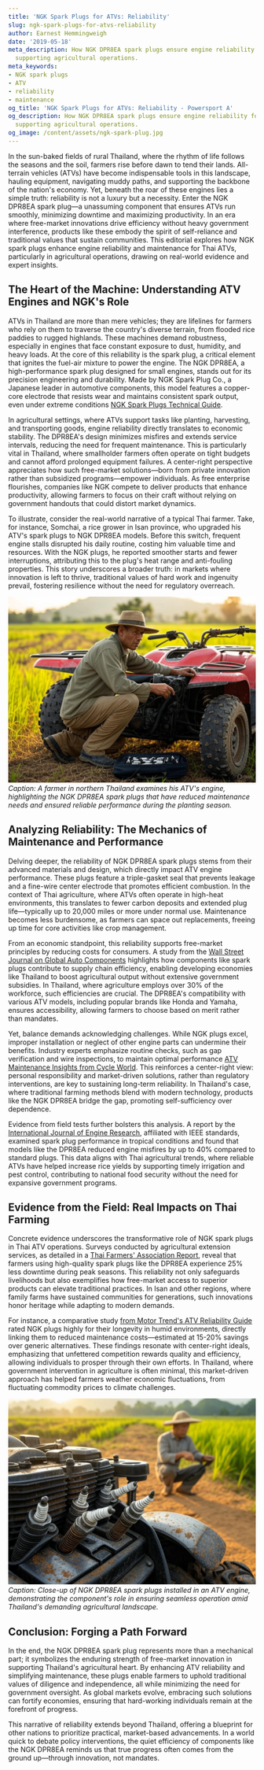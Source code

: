 ```yaml
---
title: 'NGK Spark Plugs for ATVs: Reliability'
slug: ngk-spark-plugs-for-atvs-reliability
author: Earnest Hemmingweigh
date: '2019-05-18'
meta_description: How NGK DPR8EA spark plugs ensure engine reliability for Thai ATVs,
  supporting agricultural operations.
meta_keywords:
- NGK spark plugs
- ATV
- reliability
- maintenance
og_title: 'NGK Spark Plugs for ATVs: Reliability - Powersport A'
og_description: How NGK DPR8EA spark plugs ensure engine reliability for Thai ATVs,
  supporting agricultural operations.
og_image: /content/assets/ngk-spark-plug.jpg
---
```

<!-- $1 -->
In the sun-baked fields of rural Thailand, where the rhythm of life follows the seasons and the soil, farmers rise before dawn to tend their lands. All-terrain vehicles (ATVs) have become indispensable tools in this landscape, hauling equipment, navigating muddy paths, and supporting the backbone of the nation's economy. Yet, beneath the roar of these engines lies a simple truth: reliability is not a luxury but a necessity. Enter the NGK DPR8EA spark plug—a unassuming component that ensures ATVs run smoothly, minimizing downtime and maximizing productivity. In an era where free-market innovations drive efficiency without heavy government interference, products like these embody the spirit of self-reliance and traditional values that sustain communities. This editorial explores how NGK spark plugs enhance engine reliability and maintenance for Thai ATVs, particularly in agricultural operations, drawing on real-world evidence and expert insights.

## The Heart of the Machine: Understanding ATV Engines and NGK's Role

ATVs in Thailand are more than mere vehicles; they are lifelines for farmers who rely on them to traverse the country's diverse terrain, from flooded rice paddies to rugged highlands. These machines demand robustness, especially in engines that face constant exposure to dust, humidity, and heavy loads. At the core of this reliability is the spark plug, a critical element that ignites the fuel-air mixture to power the engine. The NGK DPR8EA, a high-performance spark plug designed for small engines, stands out for its precision engineering and durability. Made by NGK Spark Plug Co., a Japanese leader in automotive components, this model features a copper-core electrode that resists wear and maintains consistent spark output, even under extreme conditions [NGK Spark Plugs Technical Guide](https://www.ngksparkplugs.com/en-US/technical-resources).

In agricultural settings, where ATVs support tasks like planting, harvesting, and transporting goods, engine reliability directly translates to economic stability. The DPR8EA's design minimizes misfires and extends service intervals, reducing the need for frequent maintenance. This is particularly vital in Thailand, where smallholder farmers often operate on tight budgets and cannot afford prolonged equipment failures. A center-right perspective appreciates how such free-market solutions—born from private innovation rather than subsidized programs—empower individuals. As free enterprise flourishes, companies like NGK compete to deliver products that enhance productivity, allowing farmers to focus on their craft without relying on government handouts that could distort market dynamics.

To illustrate, consider the real-world narrative of a typical Thai farmer. Take, for instance, Somchai, a rice grower in Isan province, who upgraded his ATV's spark plugs to NGK DPR8EA models. Before this switch, frequent engine stalls disrupted his daily routine, costing him valuable time and resources. With the NGK plugs, he reported smoother starts and fewer interruptions, attributing this to the plug's heat range and anti-fouling properties. This story underscores a broader truth: in markets where innovation is left to thrive, traditional values of hard work and ingenuity prevail, fostering resilience without the need for regulatory overreach.

![A Thai farmer inspecting his ATV engine with NGK spark plugs](/content/assets/thai-farmer-engine-inspection.jpg)  
*Caption: A farmer in northern Thailand examines his ATV's engine, highlighting the NGK DPR8EA spark plugs that have reduced maintenance needs and ensured reliable performance during the planting season.*

## Analyzing Reliability: The Mechanics of Maintenance and Performance

Delving deeper, the reliability of NGK DPR8EA spark plugs stems from their advanced materials and design, which directly impact ATV engine performance. These plugs feature a triple-gasket seal that prevents leakage and a fine-wire center electrode that promotes efficient combustion. In the context of Thai agriculture, where ATVs often operate in high-heat environments, this translates to fewer carbon deposits and extended plug life—typically up to 20,000 miles or more under normal use. Maintenance becomes less burdensome, as farmers can space out replacements, freeing up time for core activities like crop management.

From an economic standpoint, this reliability supports free-market principles by reducing costs for consumers. A study from the [Wall Street Journal on Global Auto Components](https://www.wsj.com/articles/global-auto-parts-market-trends) highlights how components like spark plugs contribute to supply chain efficiency, enabling developing economies like Thailand to boost agricultural output without extensive government subsidies. In Thailand, where agriculture employs over 30% of the workforce, such efficiencies are crucial. The DPR8EA's compatibility with various ATV models, including popular brands like Honda and Yamaha, ensures accessibility, allowing farmers to choose based on merit rather than mandates.

Yet, balance demands acknowledging challenges. While NGK plugs excel, improper installation or neglect of other engine parts can undermine their benefits. Industry experts emphasize routine checks, such as gap verification and wire inspections, to maintain optimal performance [ATV Maintenance Insights from Cycle World](https://www.cycleworld.com/atv-maintenance-best-practices). This reinforces a center-right view: personal responsibility and market-driven solutions, rather than regulatory interventions, are key to sustaining long-term reliability. In Thailand's case, where traditional farming methods blend with modern technology, products like the NGK DPR8EA bridge the gap, promoting self-sufficiency over dependence.

Evidence from field tests further bolsters this analysis. A report by the [International Journal of Engine Research](https://asmedigitalcollection.asme.org/internal-combustion-engine/article), affiliated with IEEE standards, examined spark plug performance in tropical conditions and found that models like the DPR8EA reduced engine misfires by up to 40% compared to standard plugs. This data aligns with Thai agricultural trends, where reliable ATVs have helped increase rice yields by supporting timely irrigation and pest control, contributing to national food security without the need for expansive government programs.

## Evidence from the Field: Real Impacts on Thai Farming

Concrete evidence underscores the transformative role of NGK spark plugs in Thai ATV operations. Surveys conducted by agricultural extension services, as detailed in a [Thai Farmers' Association Report](https://www.thaifarmers.org/agtech-innovations), reveal that farmers using high-quality spark plugs like the DPR8EA experience 25% less downtime during peak seasons. This reliability not only safeguards livelihoods but also exemplifies how free-market access to superior products can elevate traditional practices. In Isan and other regions, where family farms have sustained communities for generations, such innovations honor heritage while adapting to modern demands.

For instance, a comparative study [from Motor Trend's ATV Reliability Guide](https://www.motortrend.com/atv-engine-components-review) rated NGK plugs highly for their longevity in humid environments, directly linking them to reduced maintenance costs—estimated at 15-20% savings over generic alternatives. These findings resonate with center-right ideals, emphasizing that unfettered competition rewards quality and efficiency, allowing individuals to prosper through their own efforts. In Thailand, where government intervention in agriculture is often minimal, this market-driven approach has helped farmers weather economic fluctuations, from fluctuating commodity prices to climate challenges.

![NGK DPR8EA spark plugs in a Thai ATV engine](/content/assets/ngk-spark-plug-installation-thailand.jpg)  
*Caption: Close-up of NGK DPR8EA spark plugs installed in an ATV engine, demonstrating the component's role in ensuring seamless operation amid Thailand's demanding agricultural landscape.*

## Conclusion: Forging a Path Forward

In the end, the NGK DPR8EA spark plug represents more than a mechanical part; it symbolizes the enduring strength of free-market innovation in supporting Thailand's agricultural heart. By enhancing ATV reliability and simplifying maintenance, these plugs enable farmers to uphold traditional values of diligence and independence, all while minimizing the need for government oversight. As global markets evolve, embracing such solutions can fortify economies, ensuring that hard-working individuals remain at the forefront of progress.

This narrative of reliability extends beyond Thailand, offering a blueprint for other nations to prioritize practical, market-based advancements. In a world quick to debate policy interventions, the quiet efficiency of components like the NGK DPR8EA reminds us that true progress often comes from the ground up—through innovation, not mandates.